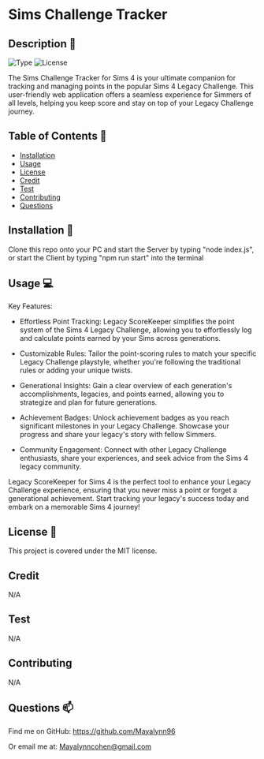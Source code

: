# Sims Challenge Tracker 
        
## Description 📄
        
![Type](https://img.shields.io/badge/Type-Web_Application-258404.svg)
![License](https://img.shields.io/badge/License-MIT-61E903.svg)

The Sims Challenge Tracker for Sims 4 is your ultimate companion for tracking and managing points in the popular Sims 4 Legacy Challenge. This user-friendly web application offers a seamless experience for Simmers of all levels, helping you keep score and stay on top of your Legacy Challenge journey. 

## Table of Contents 📌
- [Installation](#installation)
- [Usage](#usage)
- [License](#license)
- [Credit](#credit)
- [Test](#test)
- [Contributing](#contributing)
- [Questions](#questions)

## Installation 📐
        
Clone this repo onto your PC and start the Server by typing "node index.js", or start the Client by typing "npm run start" into the terminal

## Usage 💻

Key Features:

- Effortless Point Tracking: Legacy ScoreKeeper simplifies the point system of the Sims 4 Legacy Challenge, allowing you to effortlessly log and calculate points earned by your Sims across generations.

- Customizable Rules: Tailor the point-scoring rules to match your specific Legacy Challenge playstyle, whether you're following the traditional rules or adding your unique twists.

- Generational Insights: Gain a clear overview of each generation's accomplishments, legacies, and points earned, allowing you to strategize and plan for future generations.

- Achievement Badges: Unlock achievement badges as you reach significant milestones in your Legacy Challenge. Showcase your progress and share your legacy's story with fellow Simmers.

- Community Engagement: Connect with other Legacy Challenge enthusiasts, share your experiences, and seek advice from the Sims 4 legacy community.

Legacy ScoreKeeper for Sims 4 is the perfect tool to enhance your Legacy Challenge experience, ensuring that you never miss a point or forget a generational achievement. Start tracking your legacy's success today and embark on a memorable Sims 4 journey!

## License 🔑

This project is covered under the MIT license.

## Credit

N/A

## Test

N/A

## Contributing

N/A

## Questions 📫

Find me on GitHub: https://github.com/Mayalynn96

Or email me at: Mayalynncohen@gmail.com